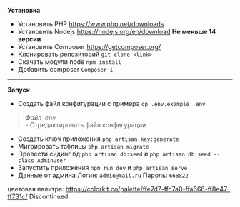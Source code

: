 **Установка**
- Установить PHP <a>https://www.php.net/downloads</a>
- Установить Nodejs <a>https://nodejs.org/en/download</a> **Не меньше 14 версии**
- Установить Composer <a>https://getcomposer.org/</a>
- Клонировать репозиторий `git clone <link>`
- Скачать модули node `npm install`
- Добавить composer `Composer i`
---
**Запуск**
- Создать файл конфигурации с примера `сp .env.example .env`
>*Файл .env* <br> - Отредактировать файл конфигурации
- Создать ключ приложения `php artisan key:generate`
- Мигрировать таблицы `php artisan migrate`
- Провести сидинг бд  `php artisan db:seed` и `php artisan db:seed --class AdminUser`
- Запустить приложения `npm run dev` и `php artisan serve`
- Данные от админа Логин: `admin@mail.ru` Пароль: `668822`

цветовая палитра: https://colorkit.co/palette/ffe7d7-ffc7a0-ffa666-ff8e47-ff731c/
Discontinued